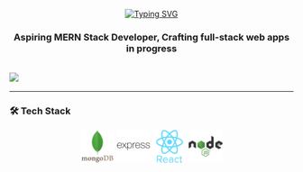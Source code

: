 <p align="center">
  <a href="https://git.io/typing-svg">
    <img src="https://readme-typing-svg.herokuapp.com?font=Fira+Code&size=32&pause=1000&color=9B40F7&width=435&lines=Hey+there%2C+I'm+Ayan!" alt="Typing SVG" />
  </a>
  <br>
  <h3 align="center"><b>Aspiring MERN Stack Developer, Crafting full-stack web apps in progress</b></h3>
  <br>
  <img src="https://komarev.com/ghpvc/?username=Amritasahu04&style=flat-square" />
</p>

---
 
### 🛠 Tech Stack

<p align="center"> 
  <img src="https://raw.githubusercontent.com/devicons/devicon/master/icons/mongodb/mongodb-original-wordmark.svg" alt="mongodb" width="60" height="60"/>
  <img src="https://raw.githubusercontent.com/devicons/devicon/master/icons/express/express-original-wordmark.svg" alt="express" width="60" height="60"/>
  <img src="https://raw.githubusercontent.com/devicons/devicon/master/icons/react/react-original-wordmark.svg" alt="react" width="60" height="60"/>
  <img src="https://raw.githubusercontent.com/devicons/devicon/master/icons/nodejs/nodejs-original-wordmark.svg" alt="nodejs" width="60" height="60"/>
</p>


